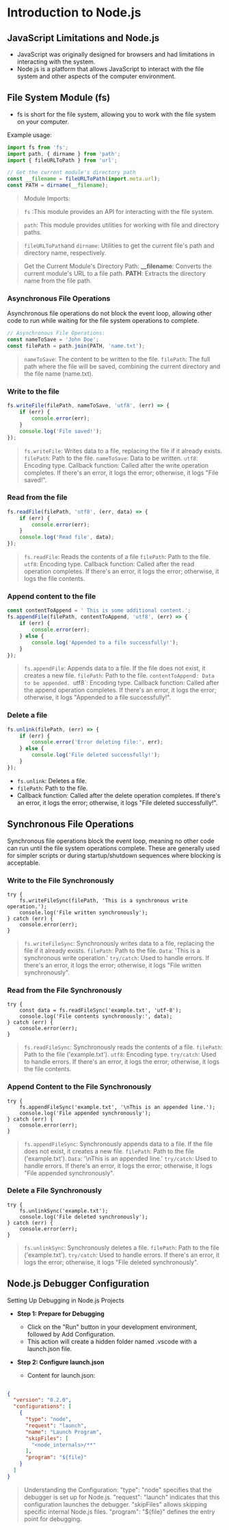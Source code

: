 # Introduction to Node.js

## JavaScript Limitations and Node.js

- JavaScript was originally designed for browsers and had limitations in interacting with the system.
- Node.js is a platform that allows JavaScript to interact with the file system and other aspects of the computer environment.

## File System Module (fs)

- fs is short for the file system, allowing you to work with the file system on your computer.

Example usage:

```javascript
import fs from 'fs';
import path, { dirname } from 'path';
import { fileURLToPath } from 'url';

// Get the current module's directory path
const __filename = fileURLToPath(import.meta.url);
const PATH = dirname(__filename);
```

> Module Imports:

> `fs` :This module provides an API for interacting with the file system.

> `path`: This module provides utilities for working with file and directory paths.

> `fileURLToPath`and `dirname`: Utilities to get the current file's path and directory name, respectively.

> Get the Current Module's Directory Path:
> **__filename**: Converts the current module's URL to a file path.
> **PATH**: Extracts the directory name from the file path.

### Asynchronous File Operations

Asynchronous file operations do not block the event loop, allowing other code to run while waiting for the file system operations to complete.

```javascript
// Asynchronous File Operations:
const nameToSave = 'John Doe';
const filePath = path.join(PATH, 'name.txt');
```

> `nameToSave`: The content to be written to the file.
> `filePath`: The full path where the file will be saved, combining the current directory and the file name (name.txt).

### Write to the file

```js
fs.writeFile(filePath, nameToSave, 'utf8', (err) => {
    if (err) {
        console.error(err);
    }
    console.log('File saved!');
});
```

> `fs.writeFile`: Writes data to a file, replacing the file if it already exists.
> `filePath`: Path to the file.
> `nameToSave`: Data to be written.
> `utf8`: Encoding type.
> Callback function: Called after the write operation completes. If there's an error, it logs the error; otherwise, it logs "File saved!".


### Read from the file

```js
fs.readFile(filePath, 'utf8', (err, data) => {
    if (err) {
        console.error(err);
    }
    console.log('Read file', data);
});
```

> `fs.readFile`: Reads the contents of a file
> `filePath`: Path to the file.
> `utf8`: Encoding type.
> Callback function: Called after the read operation completes. If there's an error, it logs the error; otherwise, it logs the file contents.

### Append content to the file

```js
const contentToAppend = ' This is some additional content.';
fs.appendFile(filePath, contentToAppend, 'utf8', (err) => {
    if (err) {
        console.error(err);
    } else {
        console.log('Appended to a file successfully!');
    }
});
```

> `fs.appendFile`: Appends data to a file. If the file does not exist, it creates a new file.
> `filePath`: Path to the file.
> `contentToAppen`d`: Data to be appended.
> `utf8`: Encoding type.
> Callback function: Called after the append operation completes. If there's an error, it logs the error; otherwise, it logs "Appended to a file successfully!".

### Delete a file

```js
fs.unlink(filePath, (err) => {
    if (err) {
        console.error('Error deleting file:', err);
    } else {
        console.log('File deleted successfully!');
    }
});
```

- `fs.unlink`: Deletes a file.
- `filePath`: Path to the file.
- Callback function: Called after the delete operation completes. If there's an error, it logs the error; otherwise, it logs "File deleted successfully!".


## Synchronous File Operations

Synchronous file operations block the event loop, meaning no other code can run until the file system operations complete. These are generally used for simpler scripts or during startup/shutdown sequences where blocking is acceptable.


### Write to the File Synchronously

```
try {
    fs.writeFileSync(filePath, 'This is a synchronous write operation.');
    console.log('File written synchronously');
} catch (err) {
    console.error(err);
}
```

> `fs.writeFileSync`: Synchronously writes data to a file, replacing the file if it already exists.
> `filePath`: Path to the file.
> `Data`: 'This is a synchronous write operation.'
> `try/catch`: Used to handle errors. If there's an error, it logs the error; otherwise, it logs "File written synchronously".


### Read from the File Synchronously

```
try {
    const data = fs.readFileSync('example.txt', 'utf-8');
    console.log('File contents synchronously:', data);
} catch (err) {
    console.error(err);
}
```

> `fs.readFileSync`: Synchronously reads the contents of a file.
> `filePath`: Path to the file ('example.txt').
> `utf8`: Encoding type.
> `try/catch`: Used to handle errors. If there's an error, it logs the error; otherwise, it logs the file contents.


### Append Content to the File Synchronously

```
try {
    fs.appendFileSync('example.txt', '\nThis is an appended line.');
    console.log('File appended synchronously');
} catch (err) {
    console.error(err);
}
```

> `fs.appendFileSync`: Synchronously appends data to a file. If the file does not exist, it creates a new file.
> `filePath`: Path to the file ('example.txt').
> `Data`: '\nThis is an appended line.'
> `try/catch`: Used to handle errors. If there's an error, it logs the error; otherwise, it logs "File appended synchronously".

### Delete a File Synchronously

```
try {
    fs.unlinkSync('example.txt');
    console.log('File deleted synchronously');
} catch (err) {
    console.error(err);
}
```

> `fs.unlinkSync`: Synchronously deletes a file.
> `filePath`: Path to the file ('example.txt').
> `try/catch`: Used to handle errors. If there's an error, it logs the error; otherwise, it logs "File deleted synchronously".


## Node.js Debugger Configuration
Setting Up Debugging in Node.js Projects

- **Step 1: Prepare for Debugging**

  - Click on the "Run" button in your development environment, followed by Add Configuration.
  - This action will create a hidden folder named .vscode with a launch.json file.

- **Step 2: Configure launch.json**
  - Content for launch.json:

```json

{
  "version": "0.2.0",
  "configurations": [
    {
      "type": "node",
      "request": "launch",
      "name": "Launch Program",
      "skipFiles": [
        "<node_internals>/**"
      ],
      "program": "${file}"
    }
  ]
}
```

> Understanding the Configuration:
> "type": "node" specifies that the debugger is set up for Node.js.
> "request": "launch" indicates that this configuration launches the debugger.
> "skipFiles" allows skipping specific internal Node.js files.
> "program": "${file}" defines the entry point for debugging.
